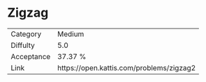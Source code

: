 # Zigzag

<table>
    <tr>
        <td>Category</td>
        <td>Medium</td>
    </tr>
    <tr>
        <td>Diffulty</td>
        <td>5.0</td>
    </tr>
    <tr>
        <td>Acceptance</td>
        <td>37.37 %</td>
    </tr>
    <tr>
        <td>Link</td>
        <td>https://open.kattis.com/problems/zigzag2</td>
    </tr>
</table>